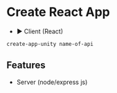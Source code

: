 # Create React App

- ▶️ Client (React)

```
create-app-unity name-of-api  
```

## Features

- Server (node/express js)
